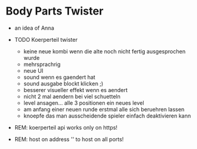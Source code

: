 # Body Parts Twister
- an idea of Anna


- TODO Koerperteil twister

    - keine neue kombi wenn die alte noch nicht fertig ausgesprochen wurde
    - mehrsprachrig
    -  neue UI
    - sound wenn es gaendert hat
    - sound ausgabe blockt klicken ;)
    - besserer visueller effekt wenn es aendert
    - nicht 2 mal aendern bei viel schuetteln
    - level ansagen... alle 3 positionen ein neues level
    - am anfang einer neuen runde erstmal alle sich beruehren lassen
    - knoepfe das man ausscheidende spieler einfach deaktivieren kann


- REM: koerperteil api works only on https!
- REM: host on address '' to host on all ports!
